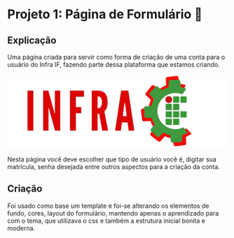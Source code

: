 # Projeto 1: Página de Formulário :card_index:	

## Explicação
Uma página criada para servir como forma de criação de uma conta para o usuário do Infra IF, fazendo parte dessa plataforma que estamos criando.

![Logomarca InfraIF](https://github.com/iuripprata/infraWEB/blob/main/Projeto04/assets/img/logos/logo.png)

Nesta página você deve escolher que tipo de usuário você é, digitar sua matrícula, senha desejada entre outros aspectos para a criação da conta.

## Criação
Foi usado como base um template e foi-se alterando os elementos de fundo, cores, layout do formulário, mantendo apenas o aprendizado para com o tema, que utilizava o css e também a estrutura inicial bonita e moderna.
